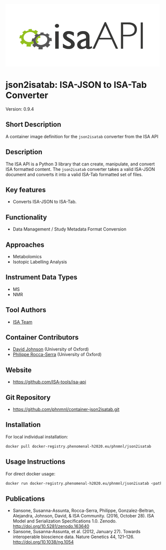 ![Logo](isa-api_logo.png)

# json2isatab: ISA-JSON to ISA-Tab Converter
Version: 0.9.4

## Short Description

A container image definition for the `json2isatab` converter from the ISA API

## Description

The ISA API is a Python 3 library that can create, manipulate, and convert ISA formatted content. The `json2isatab`
converter takes a valid ISA-JSON document and converts it into a valid ISA-Tab formatted set of files.

## Key features

- Converts ISA-JSON to ISA-Tab.

## Functionality

- Data Management / Study Metadata Format Conversion

## Approaches

- Metabolomics
- Isotopic Labelling Analysis

## Instrument Data Types

- MS
- NMR

## Tool Authors

- [ISA Team](http://isa-tools.org)

## Container Contributors

- [David Johnson](https://github.com/djcomlab) (University of Oxford)
- [Philippe Rocca-Serra](https://github.com/proccaserra) (University of Oxford)

## Website

- https://github.com/ISA-tools/isa-api


## Git Repository

- https://github.com/phnmnl/container-json2isatab.git

## Installation 

For local individual installation:

```bash
docker pull docker-registry.phenomenal-h2020.eu/phnmnl/json2isatab
```

## Usage Instructions

For direct docker usage:

```bash
docker run docker-registry.phenomenal-h2020.eu/phnmnl/json2isatab <path_to_isajson_file>
```

## Publications

- Sansone, Susanna-Assunta, Rocca-Serra, Philippe, Gonzalez-Beltran, Alejandra, Johnson, David, & ISA Community. (2016, October 28). ISA Model and Serialization Specifications 1.0. Zenodo. http://doi.org/10.5281/zenodo.163640
- Sansone, Susanna-Assunta, et al. (2012, January 27). Towards interoperable bioscience data. Nature Genetics 44, 121–126. http://doi.org/10.1038/ng.1054

